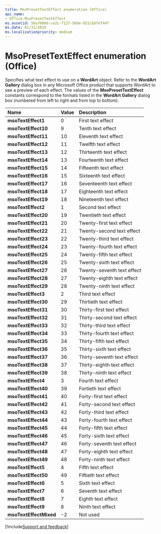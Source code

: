 ```yaml
---
title: MsoPresetTextEffect enumeration (Office)
api_name:
- Office.MsoPresetTextEffect
ms.assetid: 56a7008d-ce2c-f127-56de-851cb8fef44f
ms.date: 01/31/2019
ms.localizationpriority: medium
---
```



# MsoPresetTextEffect enumeration (Office)

Specifies what text effect to use on a **WordArt** object. Refer to the **WordArt Gallery** dialog box in any Microsoft Office product that supports WordArt to see a preview of each effect. The values of the **MsoPresetTextEffect** constants correspond to the formats listed in the **WordArt Gallery** dialog box (numbered from left to right and from top to bottom).

|Name|Value|Description|
|:-----|:-----|:-----|
|**msoTextEffect1**|0|First text effect |
|**msoTextEffect10**|9|Tenth text effect |
|**msoTextEffect11**|10|Eleventh text effect |
|**msoTextEffect12**|11|Twelfth text effect |
|**msoTextEffect13**|12|Thirteenth text effect |
|**msoTextEffect14**|13|Fourteenth text effect |
|**msoTextEffect15**|14|Fifteenth text effect |
|**msoTextEffect16**|15|Sixteenth text effect |
|**msoTextEffect17**|16|Seventeenth text effect |
|**msoTextEffect18**|17|Eighteenth text effect |
|**msoTextEffect19**|18|Nineteenth text effect |
|**msoTextEffect2**|1|Second text effect |
|**msoTextEffect20**|19|Twentieth text effect |
|**msoTextEffect21**|20|Twenty-first text effect |
|**msoTextEffect22**|21|Twenty-second text effect |
|**msoTextEffect23**|22|Twenty-third text effect |
|**msoTextEffect24**|23|Twenty-fourth text effect |
|**msoTextEffect25**|24|Twenty-fifth text effect |
|**msoTextEffect26**|25|Twenty-sixth text effect |
|**msoTextEffect27**|26|Twenty-seventh text effect |
|**msoTextEffect28**|27|Twenty-eighth text effect |
|**msoTextEffect29**|28|Twenty-ninth text effect |
|**msoTextEffect3**|2|Third text effect |
|**msoTextEffect30**|29|Thirtieth text effect |
|**msoTextEffect31**|30|Thirty-first text effect |
|**msoTextEffect32**|31|Thirty-second text effect |
|**msoTextEffect33**|32|Thirty-third text effect |
|**msoTextEffect34**|33|Thirty-fourth text effect |
|**msoTextEffect35**|34|Thirty-fifth text effect |
|**msoTextEffect36**|35|Thirty-sixth text effect |
|**msoTextEffect37**|36|Thirty-seventh text effect |
|**msoTextEffect38**|37|Thirty-eighth text effect |
|**msoTextEffect39**|38|Thirty-ninth text effect |
|**msoTextEffect4**|3|Fourth text effect |
|**msoTextEffect40**|39|Fortieth text effect |
|**msoTextEffect41**|40|Forty-first text effect |
|**msoTextEffect42**|41|Forty-second text effect |
|**msoTextEffect43**|42|Forty-third text effect |
|**msoTextEffect44**|43|Forty-fourth text effect |
|**msoTextEffect45**|44|Forty-fifth text effect |
|**msoTextEffect46**|45|Forty-sixth text effect |
|**msoTextEffect47**|46|Forty-seventh text effect |
|**msoTextEffect48**|47|Forty-eighth text effect |
|**msoTextEffect49**|48|Forty-ninth text effect |
|**msoTextEffect5**|4|Fifth text effect |
|**msoTextEffect50**|49|Fiftieth text effect |
|**msoTextEffect6**|5|Sixth text effect |
|**msoTextEffect7**|6|Seventh text effect |
|**msoTextEffect8**|7|Eighth text effect |
|**msoTextEffect9**|8|Ninth text effect |
|**msoTextEffectMixed**|-2|Not used |

[!include[Support and feedback](~/includes/feedback-boilerplate.md)]
